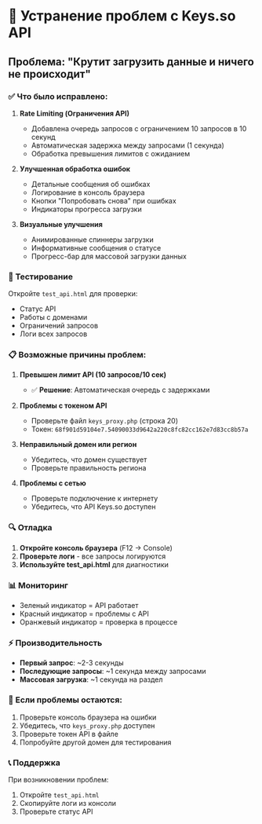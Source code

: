# 🔧 Устранение проблем с Keys.so API

## Проблема: "Крутит загрузить данные и ничего не происходит"

### ✅ Что было исправлено:

1. **Rate Limiting (Ограничения API)**
   - Добавлена очередь запросов с ограничением 10 запросов в 10 секунд
   - Автоматическая задержка между запросами (1 секунда)
   - Обработка превышения лимитов с ожиданием

2. **Улучшенная обработка ошибок**
   - Детальные сообщения об ошибках
   - Логирование в консоль браузера
   - Кнопки "Попробовать снова" при ошибках
   - Индикаторы прогресса загрузки

3. **Визуальные улучшения**
   - Анимированные спиннеры загрузки
   - Информативные сообщения о статусе
   - Прогресс-бар для массовой загрузки данных

### 🧪 Тестирование

Откройте `test_api.html` для проверки:
- Статус API
- Работы с доменами
- Ограничений запросов
- Логи всех запросов

### 📋 Возможные причины проблем:

1. **Превышен лимит API (10 запросов/10 сек)**
   - ✅ **Решение**: Автоматическая очередь с задержками

2. **Проблемы с токеном API**
   - Проверьте файл `keys_proxy.php` (строка 20)
   - Токен: `68f901d59104e7.54090033d9642a220c8fc82cc162e7d83cc8b57a`

3. **Неправильный домен или регион**
   - Убедитесь, что домен существует
   - Проверьте правильность региона

4. **Проблемы с сетью**
   - Проверьте подключение к интернету
   - Убедитесь, что API Keys.so доступен

### 🔍 Отладка

1. **Откройте консоль браузера** (F12 → Console)
2. **Проверьте логи** - все запросы логируются
3. **Используйте test_api.html** для диагностики

### 📊 Мониторинг

- Зеленый индикатор = API работает
- Красный индикатор = проблемы с API
- Оранжевый индикатор = проверка в процессе

### ⚡ Производительность

- **Первый запрос**: ~2-3 секунды
- **Последующие запросы**: ~1 секунда между запросами
- **Массовая загрузка**: ~1 секунда на раздел

### 🚨 Если проблемы остаются:

1. Проверьте консоль браузера на ошибки
2. Убедитесь, что `keys_proxy.php` доступен
3. Проверьте токен API в файле
4. Попробуйте другой домен для тестирования

### 📞 Поддержка

При возникновении проблем:
1. Откройте `test_api.html`
2. Скопируйте логи из консоли
3. Проверьте статус API
